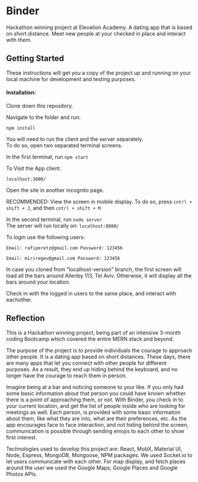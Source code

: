 # Binder

Hackathon winning project at Elevation Academy. 
A dating app that is based on short distance. Meet new people at your checked in place and interact with them.

## Getting Started

These instructions will get you a copy of the project up and running on your local machine for development and testing purposes.

#### Installation:

Clone down this repository. 

Navigate to the folder and run:  

`npm install`  

You will need to run the client and the server separately.  
To do so, open two separated terminal screens. 

In the first terminal, run `npm start`  

To Visit the App client:

`localhost:3000/`  

Open the site in another incognito page.

RECOMMENDED: View the screen in moblie display.
To do so, press `cntrl + shift + J`, and then `cntrl + shift + M`

In the second terminal, run `node server`  
The server will run locally on:
`localhost:8080/`  


To login use the following users:

`
Email: rafiperetz@gmail.com
Password: 123456
`

`
Email: miriregev@gmail.com
Password: 123456
`

In case you cloned from "localhost-version" branch, the first screen will load all the bars around Allenby 113, Tel Aviv.
Otherwise, it will display all the bars around your location.

Check in with the logged in users to the same place, and interact with eachother.

## Reflection

This is a Hackathon winning project, being part of an intensive 3-month coding Bootcamp which covered the entire MERN stack and beyond.

The purpose of the project is to provide individuals the courage to approach other people. It is a dating app based on short distances.
These days, there are many apps that let you connect with other people for different purposes. 
As a result, they end up hiding behind the keyboard, and no longer have the courage to reach them in person.


Imagine being at a bar and noticing someone to your like. If you only had some basic information about that person you could have known whether there is a point of approaching them, or not. 
With Binder, you check in to your current location, and get the list of people inside who are looking for meetings as well. 
Each person, is provided with some basic information about them, like what they are into, what are their preferences, etc. 
As the app encourages face to face interaction, and not hiding behind the screen, communication is possible through sending emojis to each other to show first interest.


Technologies used to develop this project are: React, MobX, Material UI, Node, Express, MongoDB, Mongoose, NPM packages. 
We used Socket.io to let users communicate with each other. For map display, and fetch places around the user we used the Google Maps, Google Places and Google Photos APIs.

